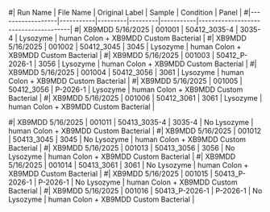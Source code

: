 
#| Run Name         | File Name | Original Label | Sample  | Condition | Panel                               |
#|------------------|-----------|---------|---------|-----------|--------------------------------------|
#| XB9MDD 5/16/2025 | 001001    | 50412_3035-4 | 3035-4  | Lysozyme  | human Colon + XB9MDD Custom Bacterial |
#| XB9MDD 5/16/2025 | 001002    | 50412_3045 | 3045    | Lysozyme  | human Colon + XB9MDD Custom Bacterial |
#| XB9MDD 5/16/2025 | 001003    | 50412_P-2026-1 | 3056    | Lysozyme  | human Colon + XB9MDD Custom Bacterial |
#| XB9MDD 5/16/2025 | 001004    | 50412_3056 | 3061    | Lysozyme  | human Colon + XB9MDD Custom Bacterial |
#| XB9MDD 5/16/2025 | 001005    | 50412_3056 | P-2026-1    | Lysozyme  | human Colon + XB9MDD Custom Bacterial |
#| XB9MDD 5/16/2025 | 001006    | 50412_3061 | 3061    | Lysozyme  | human Colon + XB9MDD Custom Bacterial |

#| XB9MDD 5/16/2025 | 001011    | 50413_3035-4 | 3035-4  | No Lysozyme  | human Colon + XB9MDD Custom Bacterial |
#| XB9MDD 5/16/2025 | 001012    | 50413_3045 | 3045    | No Lysozyme  | human Colon + XB9MDD Custom Bacterial |
#| XB9MDD 5/16/2025 | 001013    | 50413_3056 | 3056    | No Lysozyme  | human Colon + XB9MDD Custom Bacterial |
#| XB9MDD 5/16/2025 | 001014    | 50413_3061 | 3061    | No Lysozyme  | human Colon + XB9MDD Custom Bacterial |
#| XB9MDD 5/16/2025 | 001015    | 50413_P-2026-1 | P-2026-1    | No Lysozyme  | human Colon + XB9MDD Custom Bacterial |
#| XB9MDD 5/16/2025 | 001016    | 50413_P-2026-1 | P-2026-1    | No Lysozyme  | human Colon + XB9MDD Custom Bacterial |

